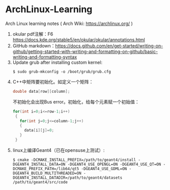 # ArchLinux-Learning
Arch Linux learning notes ( Arch Wiki: https://archlinux.org/ )

1. okular pdf注解：F6 https://docs.kde.org/stable5/en/okular/okular/annotations.html
2. GitHub markdown：https://docs.github.com/en/get-started/writing-on-github/getting-started-with-writing-and-formatting-on-github/basic-writing-and-formatting-syntax
3. Update grub after installing custom kernel:
   ```
   $ sudo grub-mkconfig -o /boot/grub/grub.cfg
   ```
4. C++中矩阵要初始化。如定义一个矩阵：
   ```c++
   double data[row][column];
   ```
   不初始化会出现Bus error。初始化，给每个元素赋一个初始值：
   ```c++
   for(int i=0;i<=row-1;i++)
    {
      for(int j=0;j<=column-1;j++)
      {
        data[i][j]=0;
      }
    }
   ```
5. linux上编译Geant4（已在opensuse上测试）:
   ```
   $ cmake -DCMAKE_INSTALL_PREFIX=/path/to/geant4/install -DGEANT4_INSTALL_DATA=ON -DGEANT4_USE_OPENGL=ON -DGEANT4_USE_QT=ON -DCMAKE_PREFIX_PATH=/lib64/qt5 -DGEANT4_USE_GDML=ON -DGEANT4_BUILD_MULTITHREADED=ON -DGEANT4_INSTALL_DATADIR=/path/to/geant4/datasets /path/to/geant4/src/code
   ```
